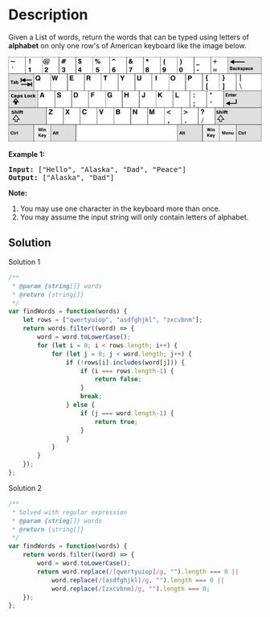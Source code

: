 # Description

Given a List of words, return the words that can be typed using letters of **alphabet** on only one row's of American keyboard like the image below.

![Image of American Keyboard](/img/keyboard.png)

**Example 1:**
<pre>
<b>Input:</b> ["Hello", "Alaska", "Dad", "Peace"]
<b>Output:</b> ["Alaska", "Dad"]
</pre>

**Note:**
1. You may use one character in the keyboard more than once.
2. You may assume the input string will only contain letters of alphabet.

## Solution
Solution 1
```javascript
/**
 * @param {string[]} words
 * @return {string[]}
 */
var findWords = function(words) {
    let rows = ["qwertyuiop", "asdfghjkl", "zxcvbnm"];
    return words.filter((word) => {
        word = word.toLowerCase();
        for (let i = 0; i < rows.length; i++) {
            for (let j = 0; j < word.length; j++) {
                if (!rows[i].includes(word[j])) {
                    if (i === rows.length-1) {
                        return false;
                    }
                    break;
                } else {
                    if (j === word.length-1) {
                        return true;
                    }
                }
            }
        }
    });
};
```
Solution 2
```javascript
/**
 * Solved with regular expression
 * @param {string[]} words
 * @return {string[]}
 */
var findWords = function(words) {
    return words.filter((word) => {
        word = word.toLowerCase();
        return word.replace(/[qwertyuiop]/g, "").length === 0 ||
            word.replace(/[asdfghjkl]/g, "").length === 0 ||
            word.replace(/[zxcvbnm]/g, "").length === 0;
    });
};
```
